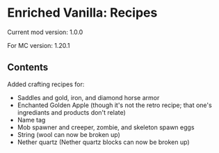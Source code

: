 # Enriched Vanilla: Recipes
Current mod version: 1.0.0

For MC version: 1.20.1

## Contents
Added crafting recipes for:
- Saddles and gold, iron, and diamond horse armor
- Enchanted Golden Apple (though it's not the retro recipe; that one's ingrediants and products don't relate)
- Name tag
- Mob spawner and creeper, zombie, and skeleton spawn eggs
- String (wool can now be broken up)
- Nether quartz (Nether quartz blocks can now be broken up)
